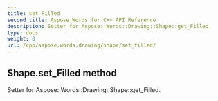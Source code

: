 ```yaml
---
title: set_Filled
second_title: Aspose.Words for C++ API Reference
description: Setter for Aspose::Words::Drawing::Shape::get_Filled. 
type: docs
weight: 0
url: /cpp/aspose.words.drawing/shape/set_filled/
---
```

## Shape.set_Filled method


Setter for Aspose::Words::Drawing::Shape::get_Filled. 

